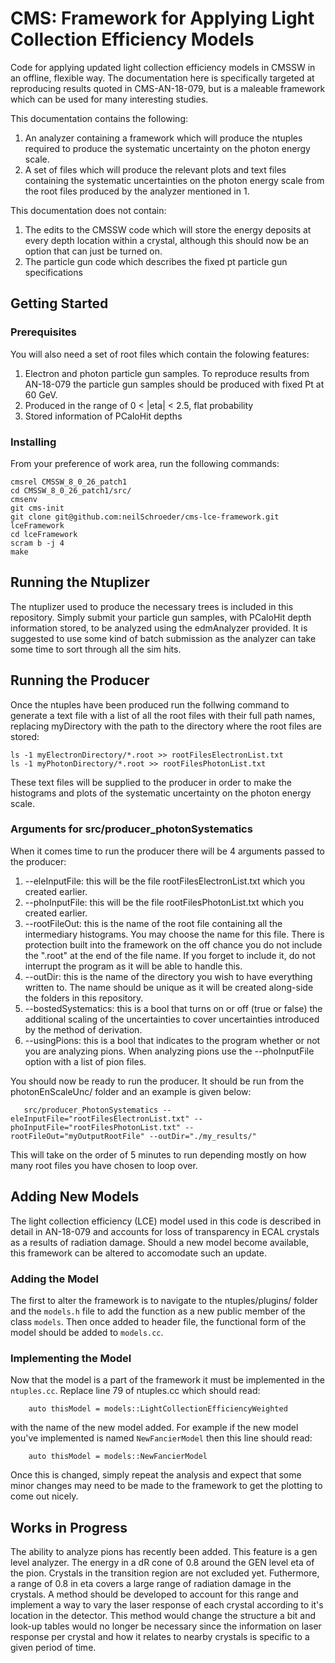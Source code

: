 # CMS: Framework for Applying Light Collection Efficiency Models 

Code for applying updated light collection efficiency models in CMSSW in an offline, flexible way. The documentation here is specifically targeted at reproducing results quoted in CMS-AN-18-079, but is a maleable framework which can be used for many interesting studies.

 This documentation contains the following:

 1) An analyzer containing a framework which will produce the ntuples required to produce the systematic uncertainty on the photon energy scale.
 2) A set of files which will produce the relevant plots and text files containing the systematic uncertainties on the photon energy scale from the root files produced by the analyzer mentioned in 1.

 This documentation does not contain:
 1) The edits to the CMSSW code which will store the energy deposits at every depth location within a crystal, although this should now be an option that can just be turned on.
 2) The particle gun code which describes the fixed pt particle gun specifications


## Getting Started


### Prerequisites

You will also need a set of root files which contain the folowing features:
 1) Electron and photon particle gun samples. To reproduce results from AN-18-079 the particle gun samples should be produced with fixed Pt at 60 GeV.
 2) Produced in the range of 0 < |eta| < 2.5, flat probability
 3) Stored information of PCaloHit depths


### Installing


From your preference of work area, run the following commands:

    cmsrel CMSSW_8_0_26_patch1
    cd CMSSW_8_0_26_patch1/src/
    cmsenv
    git cms-init
    git clone git@github.com:neilSchroeder/cms-lce-framework.git lceFramework 
    cd lceFramework
    scram b -j 4
    make

## Running the Ntuplizer

The ntuplizer used to produce the necessary trees is included in this repository. Simply submit your particle gun samples, with PCaloHit depth information stored, to be analyzed using the edmAnalyzer provided. It is suggested to use some kind of batch submission as the analyzer can take some time to sort through all the sim hits.

## Running the Producer

Once the ntuples have been produced run the follwing command to generate a text file with a list of all the root files with their full path names, replacing myDirectory with the path to the directory where the root files are stored:

    ls -1 myElectronDirectory/*.root >> rootFilesElectronList.txt
    ls -1 myPhotonDirectory/*.root >> rootFilesPhotonList.txt

These text files will be supplied to the producer in order to make the histograms and plots of the systematic uncertainty on the photon energy scale.

### Arguments for src/producer_photonSystematics

When it comes time to run the producer there will be 4 arguments passed to the producer:
 1) --eleInputFile: this will be the file rootFilesElectronList.txt which you created earlier.
 2) --phoInputFile: this will be the file rootFilesPhotonList.txt which you created earlier.
 3) --rootFileOut: this is the name of the root file containing all the intermediary histograms. You may choose the name for this file. There is protection built into the framework on the off chance you do not include the ".root" at the end of the file name. If you forget to include it, do not interrupt the program as it will be able to handle this.
 4) --outDir: this is the name of the directory you wish to have everything written to. The name should be unique as it will be created along-side the folders in this repository.
 5) --bostedSystematics: this is a bool that turns on or off (true or false) the additional scaling of the uncertainties to cover uncertainties introduced by the method of derivation.
 6) --usingPions: this is a bool that indicates to the program whether or not you are analyzing pions. When analyzing pions use the --phoInputFile option with a list of pion files.

You should now be ready to run the producer. It should be run from the photonEnScaleUnc/ folder and an example is given below:

```
   src/producer_PhotonSystematics --eleInputFile="rootFilesElectronList.txt" --phoInputFile="rootFilesPhotonList.txt" --rootFileOut="myOutputRootFile" --outDir="./my_results/" 
```

This will take on the order of 5 minutes to run depending mostly on how many root files you have chosen to loop over.

## Adding New Models

The light collection efficiency (LCE) model used in this code is described in detail in AN-18-079 and accounts for loss of transparency in ECAL crystals as a results of radiation damage. Should a new model become available, this framework can be altered to accomodate such an update.

### Adding the Model

The first to alter the framework is to navigate to the ntuples/plugins/ folder and the `models.h` file to add the function as a new public member of the class `models`. Then once added to header file, the functional form of the model should be added to `models.cc`.

### Implementing the Model

Now that the model is a part of the framework it must be implemented in the `ntuples.cc`. Replace line 79 of ntuples.cc which should read:

```
    auto thisModel = models::LightCollectionEfficiencyWeighted
```

with the name of the new model added. For example if the new model you've implemented is named `NewFancierModel` then this line should read:

```
    auto thisModel = models::NewFancierModel
```

Once this is changed, simply repeat the analysis and expect that some minor changes may need to be made to the framework to get the plotting to come out nicely.

## Works in Progress

The ability to analyze pions has recently been added. This feature is a gen level analyzer. The energy in a dR cone of 0.8 around the GEN level eta of the pion. Crystals in the transition region are not excluded yet. Futhermore, a range of 0.8 in eta covers a large range of radiation damage in the crystals. A method should be developed to account for this range and implement a way to vary the laser response of each crystal according to it's location in the detector. This method would change the structure a bit and look-up tables would no longer be necessary since the information on laser response per crystal and how it relates to nearby crystals is specific to a given period of time.

